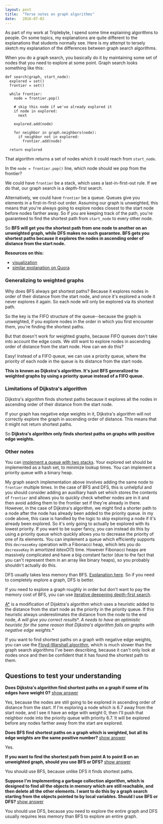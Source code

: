 ```yaml
---
layout: post
title:  "Terse notes on graph algorithms"
date:   2016-07-02
---
```


<script src="https://maxcdn.bootstrapcdn.com/bootstrap/3.3.6/js/bootstrap.min.js" integrity="sha384-0mSbJDEHialfmuBBQP6A4Qrprq5OVfW37PRR3j5ELqxss1yVqOtnepnHVP9aJ7xS" crossorigin="anonymous"></script>

As part of my work at Triplebyte, I spend some time explaining algorithms to people. On some topics, my explanations are quite different to the explanations that students normally see. Here is my attempt to tersely sketch my explanation of the differences between graph search algorithms.

When you do a graph search, you basically do it by maintaining some set of nodes that you need to explore at some point. Graph search looks something like this:

    def search(graph, start_node):
      explored = set()
      frontier = set()

      while frontier:
        node = frontier.pop()

        # skip this node if we've already explored it
        if node in explored:
          next

        explored.add(node)

        for neighbor in graph.neighbors(node):
          if neighbor not in explored:
            frontier.add(node)

      return explored

That algorithm returns a set of nodes which it could reach from `start_node`.

In the `node = frontier.pop()` line, which node should we pop from the frontier?

We could have `frontier` be a stack, which uses a last-in-first-out rule. If we do that, our graph search is a depth-first search.

Alternatively, we could have `frontier` be a queue. Queues give you elements in a first-in-first-out order. Assuming our graph is unweighted, this means that you're always going to explore nodes closest to the start node before nodes farther away. So if you are keeping track of the path, you're guaranteed to find the shortest path from `start_node` to every other node.

So **BFS will get you the shortest path from one node to another on an unweighted graph, while DFS makes no such guarantee. BFS gets you shortest paths because it explores the nodes in ascending order of distance from the start node.**

**Resources on this:**

- [visualization](https://www.cs.usfca.edu/~galles/visualization/BFS.html)
- [similar explanation on Quora](https://www.quora.com/Graph-Theory-What-is-the-difference-between-depth-first-search-and-breadth-first-search/answer/Eliot-Ball)

### Generalizing to weighted graphs

Why does BFS always get shortest paths? Because it explores nodes in order of their distance from the start node, and once it's explored a node it never explores it again. So each node will only be explored via its shortest path.

So the key is the FIFO structure of the queue--because the graph is unweighted, if you explore nodes in the order in which you first encounter them, you're finding the shortest paths.

But that doesn't work for weighted graphs, because FIFO queues don't take into account the edge costs. We still want to explore nodes in ascending order of distance from the start node. How can we do this?

Easy! Instead of a FIFO queue, we can use a priority queue, where the priority of each node in the queue is its distance from the start node.

**This is known as Dijkstra's algorithm. It's just BFS generalized to weighted graphs by using a priority queue instead of a FIFO queue.**

### Limitations of Dijkstra's algorithm

Dijkstra's algorithm finds shortest paths because it explores all the nodes in ascending order of their distance from the start node.

If your graph has negative edge weights in it, Dijkstra's algorithm will not correctly explore the graph in ascending order of distance. This means that it might not return shortest paths.

So **Dijkstra's algorithm only finds shortest paths on graphs with positive edge weights.**

### Other notes

You can [implement a queue with two stacks](http://stackoverflow.com/questions/69192/how-to-implement-a-queue-using-two-stacks). Your explored set should be implemented as a hash set, to minimize lookup times. You can implement a priority queue with a binary heap.

My graph search implementation above involves adding the same node to `frontier` multiple times. In the case of BFS and DFS, this is unhelpful and you should consider adding an auxilliary hash set which stores the contents of `frontier` and allows you to quickly check whether nodes are in it and then avoid adding them to the frontier set if they're already in there. However, in the case of Dijkstra's algorithm, we might find a shorter path to a node after the node has already been added to the priority queue. In my code above, this case is handled by the logic to skip exploring a node if it's already been explored. So it's only going to actually be explored with its lowest priority. If you want to be super fancy, you can instead do this by using a priority queue which quickly allows you to decrease the priority of one of its elements. You can implement a queue which efficiently supports this `decreaseKey` operation with a Fibonacci heap, which lets you do `decreaseKey` in amortized $latex O(1)$ time. However Fibonacci heaps are massively complicated and have a big constant factor (due to the fact that you can't represent them in an array like binary heaps), so you probably shouldn't actually do this.

DFS usually takes less memory than BFS. [Explanation here](https://www.quora.com/Why-is-DFS-usually-more-space-efficient-than-BFS). So if you need to completely explore a graph, DFS is better.

If you need to explore a graph roughly in order but don't want to pay the memory cost of BFS, you can use [iterative deepening depth-first search](https://en.wikipedia.org/wiki/Iterative_deepening_depth-first_search).

[A\*](https://en.wikipedia.org/wiki/A*_search_algorithm) is a modification of Dijsktra's algorithm which uses a heuristic added to the distance from the start node as the priority in the priority queue. If this heuristic always underestimates the distance from the node to the end node, **A* will give you correct results**. **A* needs to have an optimistic heuristic for the same reason that Dijkstra's algorithm fails on graphs with negative edge weights.**

If you want to find shortest paths on a graph with negative edge weights, you can use the [Floyd-Warshall algorithm](https://en.wikipedia.org/wiki/Floyd%E2%80%93Warshall_algorithm), which is much slower than the graph search algorithms I've been describing, because it can't only look at nodes once and then be confident that it has found the shortest path to them.



## Questions to test your understanding

**Does Dijkstra's algorithm find shortest paths on a graph if some of its edges have weight 0?** <a role="button" data-toggle="collapse" href="#q1">
  show answer
</a>

<div class="collapse" id="q1">
  <div class="well">
    Yes, because the nodes are still going to be explored in ascending order of distance from the start. If I'm exploring a node which is 6.7 away from the start node, and I see it have an edge with weight 0, then I'll push that neighbor node into the priority queue with priority 6.7. It will be explored before any nodes farther away from the start are explored.
  </div>
</div>

**Does BFS find shortest paths on a graph which is weighted, but all its edge weights are the same positive number?** <a role="button" data-toggle="collapse" href="#q2">
  show answer
</a>

<div class="collapse" id="q2">
  <div class="well">
    Yes.
  </div>
</div>

**If you want to find the shortest path from point A to point B on an unweighted graph, should you use BFS or DFS?** <a role="button" data-toggle="collapse" href="#q3">
  show answer
</a>

<div class="collapse" id="q3">
  <div class="well">
    You should use BFS, because unlike DFS it finds shortest paths.
  </div>
</div>

**Suppose I'm implementing a garbage collection algorithm, which is designed to find all the objects in memory which are still reachable, and then delete all the other elements. I want to do this by a graph search starting from the objects pointed to by local variables. Should I use BFS or DFS?** <a role="button" data-toggle="collapse" href="#q4">
  show answer
</a>

<div class="collapse" id="q4">
  <div class="well">
    You should use DFS, because you need to explore the entire graph and DFS usually requires less memory than BFS to explore an entire graph.
  </div>
</div>


